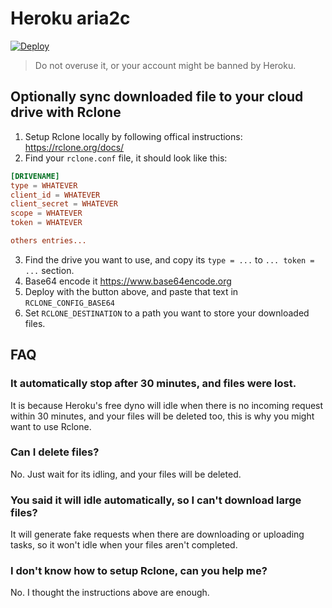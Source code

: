 # Heroku aria2c

[![Deploy](https://www.herokucdn.com/deploy/button.svg)](https://heroku.com/deploy?template=https://github.com/vishansh/heroku-aria2c/tree/master)

> Do not overuse it, or your account might be banned by Heroku.

## Optionally sync downloaded file to your cloud drive with Rclone

1. Setup Rclone locally by following offical instructions: https://rclone.org/docs/
2. Find your `rclone.conf` file, it should look like this:

```conf
[DRIVENAME]
type = WHATEVER
client_id = WHATEVER
client_secret = WHATEVER
scope = WHATEVER
token = WHATEVER

others entries...
```

3. Find the drive you want to use, and copy its `type = ...` to  `... token = ...` section.
4. Base64 encode it https://www.base64encode.org
5. Deploy with the button above, and paste that text in `RCLONE_CONFIG_BASE64`
6. Set `RCLONE_DESTINATION` to a path you want to store your downloaded files.

## FAQ

### It automatically stop after 30 minutes, and files were lost.

It is because Heroku's free dyno will idle when there is no incoming request within 30 minutes, and your files will be deleted too, this is why you might want to use Rclone.

### Can I delete files?

No. Just wait for its idling, and your files will be deleted.

### You said it will idle automatically, so I can't download large files?

It will generate fake requests when there are downloading or uploading tasks, so it won't idle when your files aren't completed.

### I don't know how to setup Rclone, can you help me?

No. I thought the instructions above are enough.
